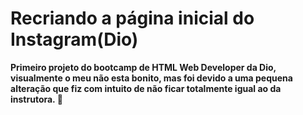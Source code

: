 # Recriando a página inicial do Instagram(Dio) 

**Primeiro projeto do bootcamp de HTML Web Developer da Dio, visualmente o meu não esta bonito, mas foi devido a uma pequena alteração que fiz com intuito de não ficar totalmente igual ao da instrutora. :slightly_smiling_face:**



